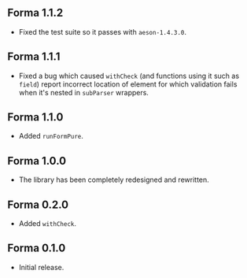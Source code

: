 ## Forma 1.1.2

* Fixed the test suite so it passes with `aeson-1.4.3.0`.

## Forma 1.1.1

* Fixed a bug which caused `withCheck` (and functions using it such as
  `field`) report incorrect location of element for which validation fails
  when it's nested in `subParser` wrappers.

## Forma 1.1.0

* Added `runFormPure`.

## Forma 1.0.0

* The library has been completely redesigned and rewritten.

## Forma 0.2.0

* Added `withCheck`.

## Forma 0.1.0

* Initial release.
